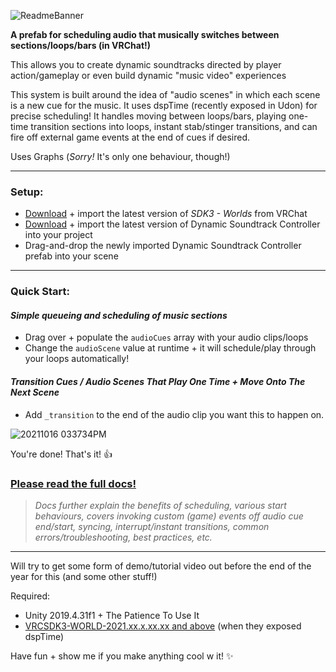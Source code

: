 ![ReadmeBanner](https://user-images.githubusercontent.com/16472141/137603172-119a2cc1-a047-4984-bfc6-0c76123e185b.jpg)

**A prefab for scheduling audio that musically switches between sections/loops/bars (in VRChat!)**

This allows you to create dynamic soundtracks directed by player action/gameplay or even build dynamic "music video" experiences

This system is built around the idea of "audio scenes" in which each scene is a new cue for the music. It uses dspTime (recently exposed in Udon) for precise scheduling! It handles moving between loops/bars, playing one-time transition sections into loops, instant stab/stinger transitions, and can fire off external game events at the end of cues if desired. 

Uses Graphs (*Sorry!* It's only one behaviour, though!)

----

### Setup:

- [Download](https://vrchat.com/home/download) + import the latest version of *SDK3 - Worlds* from VRChat
- [Download](https://github.com/kid-kwazine/Udon-Dynamic-Soundtrack-Controller/releases) + import the latest version of Dynamic Soundtrack Controller into your project
- Drag-and-drop the newly imported Dynamic Soundtrack Controller prefab into your scene 

-----

### Quick Start:
#### *Simple queueing and scheduling of music sections*

- Drag over + populate the `audioCues` array with your audio clips/loops
- Change the `audioScene` value at runtime + it will schedule/play through your loops automatically!

#### *Transition Cues / Audio Scenes That Play One Time + Move Onto The Next Scene*

- Add `_transition` to the end of the audio clip you want this to happen on.

![20211016 033734PM](https://user-images.githubusercontent.com/16472141/137600109-2a224efa-3d4a-4154-83ce-5a02382f904a.gif)

You're done! That's it! 👍

### [Please read the full docs!](https://github.com/kid-kwazine/Udon-Dynamic-Soundtrack-Controller/blob/8cf763de0a3b56e15ab699d9a819aadaaf8ca7b0/HTI%20DSC%20v1.0.0%20-%20Documentation.pdf)
> *Docs further explain the benefits of scheduling, various start behaviours, covers invoking custom (game) events off audio cue end/start, syncing, interrupt/instant transitions, common errors/troubleshooting, best practices, etc.*




----

Will try to get some form of demo/tutorial video out before the end of the year for this (and some other stuff!) <!-- yeah, do that -->

Required:
- Unity 2019.4.31f1 + The Patience To Use It
- [VRCSDK3-WORLD-2021.xx.x.xx.xx and above](https://vrchat.com/home/download) (when they exposed dspTime) <!-- Fill this with actual SDK dates when it goes live -->

Have fun + show me if you make anything cool w it! ✨
